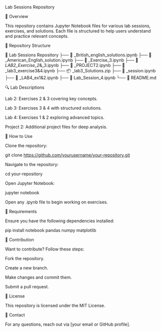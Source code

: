 Lab Sessions Repository

📌 Overview

This repository contains Jupyter Notebook files for various lab sessions, exercises, and solutions. Each file is structured to help users understand and practice relevant concepts.

📁 Repository Structure

📂 Lab Sessions Repository
├── 📝 _British_english_solutions.ipynb
├── 📝 _American_English_solution.ipynb
├── 📝 _Exercise_3.ipynb
├── 📝 _LAB2_Exercise_2_&_3.ipynb
├── 📝 _PROJECT2.ipynb
├── 📝 _lab3_exercise3&4.ipynb
├── 📦 _lab3_Solutions.zip
├── 📝 _session.ipynb
├── 📝 _LAB4_ex1&2.ipynb
├── 📝 Lab_Session_4.ipynb
└── 📄 README.md

🔍 Lab Descriptions

Lab 2: Exercises 2 & 3 covering key concepts.

Lab 3: Exercises 3 & 4 with structured solutions.

Lab 4: Exercises 1 & 2 exploring advanced topics.

Project 2: Additional project files for deep analysis.

🚀 How to Use

Clone the repository:

git clone https://github.com/yourusername/your-repository.git

Navigate to the repository:

cd your-repository

Open Jupyter Notebook:

jupyter notebook

Open any .ipynb file to begin working on exercises.

🔧 Requirements

Ensure you have the following dependencies installed:

pip install notebook pandas numpy matplotlib

🤝 Contribution

Want to contribute? Follow these steps:

Fork the repository.

Create a new branch.

Make changes and commit them.

Submit a pull request.

📜 License

This repository is licensed under the MIT License.

📩 Contact

For any questions, reach out via [your email or GitHub profile].
